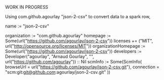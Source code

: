 WORK IN PROGRESS



Using com.github.agourlay "json-2-csv" to convert data to a spark row, 



name := "json-2-csv"

organization := "com.github.agourlay"
homepage := Some(url("https://github.com/agourlay/json-2-csv"))
licenses += ("MIT", url("http://opensource.org/licenses/MIT"))
organizationHomepage := Some(url("https://github.com/agourlay/json-2-csv"))
developers := Developer("agourlay", "Arnaud Gourlay", "", url("https://github.com/agourlay")) :: Nil
scmInfo := Some(ScmInfo(
  browseUrl = url("https://github.com/agourlay/json-2-csv.git"),
  connection = "scm:git:git@github.com:agourlay/json-2-csv.git"
))
